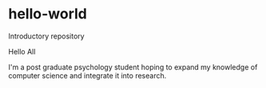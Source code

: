 # hello-world
Introductory repository

Hello All

I'm a post graduate psychology student hoping to expand my knowledge of computer science and integrate it into research.
